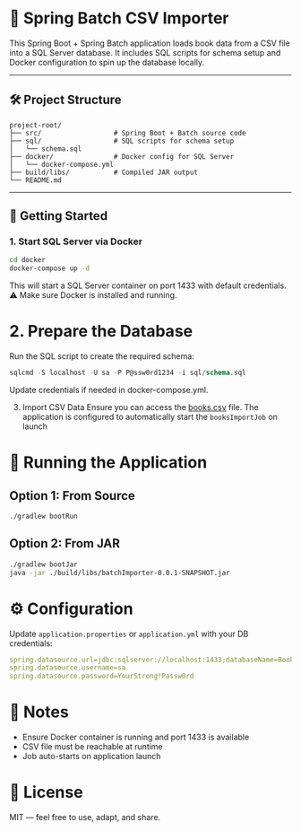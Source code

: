 # 📘 Spring Batch CSV Importer

This Spring Boot + Spring Batch application loads book data from a CSV file into a SQL Server database. It includes SQL scripts for schema setup and Docker configuration to spin up the database locally.

---

## 🛠 Project Structure

```
project-root/ 
├── src/                  # Spring Boot + Batch source code 
├── sql/                  # SQL scripts for schema setup 
│   └── schema.sql 
├── docker/               # Docker config for SQL Server 
│   └── docker-compose.yml 
├── build/libs/           # Compiled JAR output 
└── README.md
```

---

## 🚀 Getting Started

### 1. Start SQL Server via Docker

```bash
cd docker
docker-compose up -d
```

This will start a SQL Server container on port 1433 with default credentials.
⚠️ Make sure Docker is installed and running.


# 2. Prepare the Database
Run the SQL script to create the required schema:

```sql
sqlcmd -S localhost -U sa -P P@ssw0rd1234 -i sql/schema.sql
```

Update credentials if needed in docker-compose.yml.

3. Import CSV Data
Ensure you can access the [books.csv](https://gist.github.com/hhimanshu/d55d17b51e0a46a37b739d0f3d3e3c74/raw/5b9027cf7b1641546c1948caffeaa44129b7db63/books.csv) file.
The application is configured to automatically start the `booksImportJob` on launch



# 🧪 Running the Application
## Option 1: From Source
```batch
./gradlew bootRun
```

## Option 2: From JAR
```bash
./gradlew bootJar
java -jar ./build/libs/batchImporter-0.0.1-SNAPSHOT.jar
```

# ⚙️ Configuration
Update `application.properties` or `application.yml` with your DB credentials:
```yml
spring.datasource.url=jdbc:sqlserver://localhost:1433;databaseName=BooksDB
spring.datasource.username=sa
spring.datasource.password=YourStrong!Passw0rd
```

# 📂 Notes
- Ensure Docker container is running and port 1433 is available
- CSV file must be reachable at runtime
- Job auto-starts on application launch

# 📄 License
MIT — feel free to use, adapt, and share.
